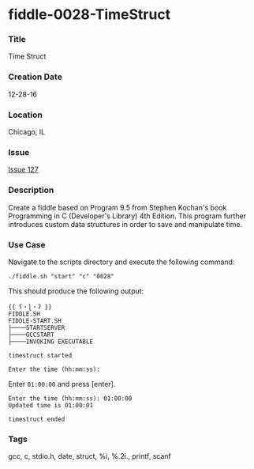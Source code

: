 fiddle-0028-TimeStruct
======

### Title

Time Struct


### Creation Date

12-28-16


### Location

Chicago, IL


### Issue

[Issue 127](https://github.com/bradyhouse/house/issues/127)


### Description

Create a fiddle based on Program 9.5 from Stephen Kochan's book Programming in C (Developer's Library) 4th Edition.  This program further introduces custom data structures in order to save and manipulate time.


### Use Case

Navigate to the scripts directory and execute the following command:

    ./fiddle.sh "start" "c" "0028"
    
This should produce the following output:

    {{ ʕ・ɭ・ʔ }}
    FIDDLE.SH
    FIDDLE-START.SH
    ├────STARTSERVER
    ├────GCCSTART
    ├────INVOKING EXECUTABLE
    
    timestruct started
    
    Enter the time (hh:mm:ss):
    
Enter `01:00:00` and press [enter].

    Enter the time (hh:mm:ss): 01:00:00
    Updated time is 01:00:01
    
    timestruct ended


### Tags

gcc, c, stdio.h, date, struct, %i, %.2i., printf, scanf


